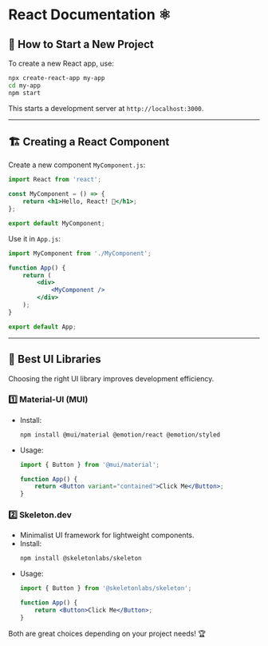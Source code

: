 
# React Documentation ⚛️

## 🚀 How to Start a New Project
To create a new React app, use:

```sh
npx create-react-app my-app
cd my-app
npm start
```
This starts a development server at `http://localhost:3000`.

---

## 🏗️ Creating a React Component
Create a new component `MyComponent.js`:

```jsx
import React from 'react';

const MyComponent = () => {
    return <h1>Hello, React! 🚀</h1>;
};

export default MyComponent;
```

Use it in `App.js`:

```jsx
import MyComponent from './MyComponent';

function App() {
    return (
        <div>
            <MyComponent />
        </div>
    );
}

export default App;
```

---

## 🎨 Best UI Libraries
Choosing the right UI library improves development efficiency.

### 1️⃣ **Material-UI (MUI)**
- Install:
  ```sh
  npm install @mui/material @emotion/react @emotion/styled
  ```
- Usage:
  ```jsx
  import { Button } from '@mui/material';

  function App() {
      return <Button variant="contained">Click Me</Button>;
  }
  ```

### 2️⃣ **Skeleton.dev**
- Minimalist UI framework for lightweight components.
- Install:
  ```sh
  npm install @skeletonlabs/skeleton
  ```
- Usage:
  ```jsx
  import { Button } from '@skeletonlabs/skeleton';

  function App() {
      return <Button>Click Me</Button>;
  }
  ```

Both are great choices depending on your project needs! 🏆

